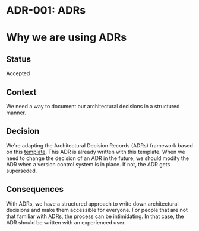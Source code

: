 # ADR-001: ADRs

# Why we are using ADRs

## Status

Accepted

## Context

We need a way to document our architectural decisions in a structured manner.

## Decision

We're adapting the Architectural Decision Records (ADRs) framework based on this [template](https://github.com/joelparkerhenderson/architecture-decision-record/blob/main/templates/decision-record-template-by-michael-nygard/index.md). This ADR is already written with this template. When we need to change the decision of an ADR in the future, we should modify the ADR when a version control system is in place. If not, the ADR gets superseded.

## Consequences

With ADRs, we have a structured approach to write down architectural decisions and make them accessible for everyone. For people that are not that familiar with ADRs, the process can be intimidating. In that case, the ADR should be written with an experienced user.
